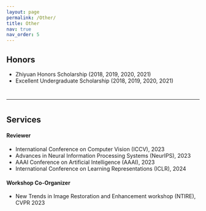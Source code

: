 ```yaml
---
layout: page
permalink: /Other/
title: Other
nav: true
nav_order: 5
---
```

## **Honors**

- Zhiyuan Honors Scholarship (2018, 2019, 2020, 2021)
- Excellent Undergraduate Scholarship (2018, 2019, 2020, 2021)

<div style="margin-bottom: 40px;"></div>

---

<div style="margin-bottom: 40px;"></div>

## **Services**

<div style="margin-bottom: 20px;"></div>

#### Reviewer

- International Conference on Computer Vision (ICCV), 2023
- Advances in Neural Information Processing Systems (NeurIPS), 2023
- AAAI Conference on Artificial Intelligence (AAAI), 2023
- International Conference on Learning Representations (ICLR), 2024

<div style="margin-bottom: 20px;"></div>

#### Workshop Co-Organizer

- New Trends in Image Restoration and Enhancement workshop (NTIRE), CVPR 2023
